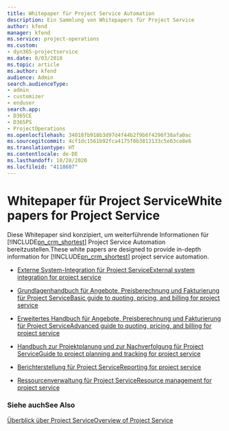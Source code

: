 ```yaml
---
title: Whitepaper für Project Service Automation
description: Ein Sammlung von Whitepapers für Project Service
author: kfend
manager: kfend
ms.service: project-operations
ms.custom:
- dyn365-projectservice
ms.date: 8/03/2018
ms.topic: article
ms.author: kfend
audience: Admin
search.audienceType:
- admin
- customizer
- enduser
search.app:
- D365CE
- D365PS
- ProjectOperations
ms.openlocfilehash: 34018fb918b3d97d4f44b2f9b6f4296f38afa0ac
ms.sourcegitcommit: 4cf1dc1561b92fca4175f0b3813133c5e63ce8e6
ms.translationtype: HT
ms.contentlocale: de-DE
ms.lasthandoff: 10/28/2020
ms.locfileid: "4118607"
---
```

# <a name="white-papers-for-project-service"></a><span data-ttu-id="bf4d4-103">Whitepaper für Project Service</span><span class="sxs-lookup"><span data-stu-id="bf4d4-103">White papers for Project Service</span></span>

<span data-ttu-id="bf4d4-104">Diese Whitepaper sind konzipiert, um weiterführende Informationen für [!INCLUDE[pn_crm_shortest](../includes/pn-crm-shortest.md)] Project Service Automation bereitzustellen.</span><span class="sxs-lookup"><span data-stu-id="bf4d4-104">These white papers are designed to provide in-depth information for [!INCLUDE[pn_crm_shortest](../includes/pn-crm-shortest.md)] project service automation.</span></span>

-   [<span data-ttu-id="bf4d4-105">Externe System-Integration für Project Service</span><span class="sxs-lookup"><span data-stu-id="bf4d4-105">External system integration for project service</span></span>](https://go.microsoft.com/fwlink/?LinkId=825445)

-   [<span data-ttu-id="bf4d4-106">Grundlagenhandbuch für Angebote, Preisberechnung und Fakturierung für Project Service</span><span class="sxs-lookup"><span data-stu-id="bf4d4-106">Basic guide to quoting, pricing, and billing for project service</span></span>](https://go.microsoft.com/fwlink/?LinkId=825241)

-   [<span data-ttu-id="bf4d4-107">Erweitertes Handbuch für Angebote, Preisberechnung und Fakturierung für Project Service</span><span class="sxs-lookup"><span data-stu-id="bf4d4-107">Advanced guide to quoting, pricing, and billing for project service</span></span>](https://go.microsoft.com/fwlink/?LinkId=825242)

-   [<span data-ttu-id="bf4d4-108">Handbuch zur Projektplanung und zur Nachverfolgung für Project Service</span><span class="sxs-lookup"><span data-stu-id="bf4d4-108">Guide to project planning and tracking for project service</span></span>](https://go.microsoft.com/fwlink/?LinkId=825243)

-   [<span data-ttu-id="bf4d4-109">Berichterstellung für Project Service</span><span class="sxs-lookup"><span data-stu-id="bf4d4-109">Reporting for project service</span></span>](https://go.microsoft.com/fwlink/?LinkId=825446)

-   [<span data-ttu-id="bf4d4-110">Ressourcenverwaltung für Project Service</span><span class="sxs-lookup"><span data-stu-id="bf4d4-110">Resource management for project service</span></span>](https://go.microsoft.com/fwlink/?LinkId=825244)

### <a name="see-also"></a><span data-ttu-id="bf4d4-111">Siehe auch</span><span class="sxs-lookup"><span data-stu-id="bf4d4-111">See Also</span></span>
 [<span data-ttu-id="bf4d4-112">Überblick über Project Service</span><span class="sxs-lookup"><span data-stu-id="bf4d4-112">Overview of Project Service</span></span>](../psa/overview.md)
